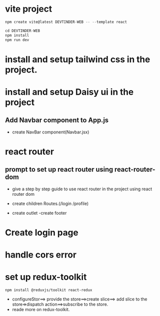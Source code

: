 # vite project
```javascript
npm create vite@latest DEVTINDER-WEB -- --template react

cd DEVTINDER-WEB
npm install
npm run dev
```
# install and setup tailwind css in the project.

# install and setup Daisy ui in the project
## Add Navbar component to App.js

- create NavBar component(Navbar.jsx)

# react router
## prompt to set up react router using react-router-dom

- give a step by step guide to use react router in the project using react router dom

- create children Routes.(/login /profile)
- create outlet
-create footer

# Create login page

# handle cors error
# set up redux-toolkit 
```javasccript
npm install @reduxjs/toolkit react-redux
```
- configureStor==> provide the store==>create slice==> add slice to the store=>dispatch action==>subscribe to the store. 
- reade more on redux-toolkit.




